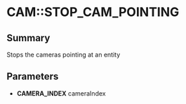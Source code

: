 # CAM::STOP_CAM_POINTING

## Summary
Stops the cameras pointing at an entity

## Parameters
* **CAMERA_INDEX** cameraIndex